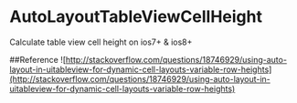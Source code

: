 # AutoLayoutTableViewCellHeight
Calculate table view cell height on ios7+ &amp; ios8+ 

##Reference 
![http://stackoverflow.com/questions/18746929/using-auto-layout-in-uitableview-for-dynamic-cell-layouts-variable-row-heights](http://stackoverflow.com/questions/18746929/using-auto-layout-in-uitableview-for-dynamic-cell-layouts-variable-row-heights)
